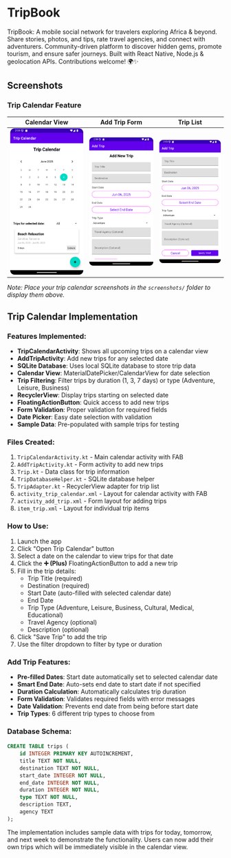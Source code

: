 # TripBook
TripBook: A mobile social network for travelers exploring Africa &amp; beyond. Share stories, photos, and tips, rate travel agencies, and connect with adventurers. Community-driven platform to discover hidden gems, promote tourism, and ensure safer journeys. Built with React Native, Node.js &amp; geolocation APIs. Contributions welcome! 🌍✨

## Screenshots

### Trip Calendar Feature

| Calendar View                           | Add Trip Form                      | Trip List                           |
|-----------------------------------------|------------------------------------|-------------------------------------|
| ![Calendar View](screenshots/img_1.png) | ![Add Trip](screenshots/img_2.png) | ![Trip List](screenshots/img_3.png) |

*Note: Place your trip calendar screenshots in the `screenshots/` folder to display them above.*

## Trip Calendar Implementation

### Features Implemented:
- **TripCalendarActivity**: Shows all upcoming trips on a calendar view
- **AddTripActivity**: Add new trips for any selected date
- **SQLite Database**: Uses local SQLite database to store trip data
- **Calendar View**: MaterialDatePicker/CalendarView for date selection
- **Trip Filtering**: Filter trips by duration (1, 3, 7 days) or type (Adventure, Leisure, Business)
- **RecyclerView**: Display trips starting on selected date
- **FloatingActionButton**: Quick access to add new trips
- **Form Validation**: Proper validation for required fields
- **Date Picker**: Easy date selection with validation
- **Sample Data**: Pre-populated with sample trips for testing

### Files Created:

1. `TripCalendarActivity.kt` - Main calendar activity with FAB
2. `AddTripActivity.kt` - Form activity to add new trips
3. `Trip.kt` - Data class for trip information
4. `TripDatabaseHelper.kt` - SQLite database helper
5. `TripAdapter.kt` - RecyclerView adapter for trip list
6. `activity_trip_calendar.xml` - Layout for calendar activity with FAB
7. `activity_add_trip.xml` - Form layout for adding trips
8. `item_trip.xml` - Layout for individual trip items

### How to Use:
1. Launch the app
2. Click "Open Trip Calendar" button
3. Select a date on the calendar to view trips for that date
4. Click the **➕ (Plus)** FloatingActionButton to add a new trip
5. Fill in the trip details:
    - Trip Title (required)
    - Destination (required)
    - Start Date (auto-filled with selected calendar date)
    - End Date
    - Trip Type (Adventure, Leisure, Business, Cultural, Medical, Educational)
    - Travel Agency (optional)
    - Description (optional)
6. Click "Save Trip" to add the trip
7. Use the filter dropdown to filter by type or duration

### Add Trip Features:

- **Pre-filled Dates**: Start date automatically set to selected calendar date
- **Smart End Date**: Auto-sets end date to start date if not specified
- **Duration Calculation**: Automatically calculates trip duration
- **Form Validation**: Validates required fields with error messages
- **Date Validation**: Prevents end date from being before start date
- **Trip Types**: 6 different trip types to choose from

### Database Schema:
```sql
CREATE TABLE trips (
    id INTEGER PRIMARY KEY AUTOINCREMENT,
    title TEXT NOT NULL,
    destination TEXT NOT NULL,
    start_date INTEGER NOT NULL,
    end_date INTEGER NOT NULL,
    duration INTEGER NOT NULL,
    type TEXT NOT NULL,
    description TEXT,
    agency TEXT
);
```


The implementation includes sample data with trips for today, tomorrow, and next week to demonstrate
the functionality. Users can now add their own trips which will be immediately visible in the
calendar view.
